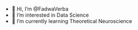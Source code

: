 - 👋 Hi, I’m @FadwaVerba
- 👀 I’m interested in Data Science 
- 🌱 I’m currently learning Theoretical Neuroscience 

<!---
FadwaVerba/FadwaVerba is a ✨ special ✨ repository because its `README.md` (this file) appears on your GitHub profile.
You can click the Preview link to take a look at your changes.
--->
